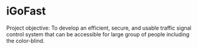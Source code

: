 # iGoFast
Project objective: To develop an efficient, secure, and usable traffic signal control system that can be accessible for large group of people including the color-blind. 
